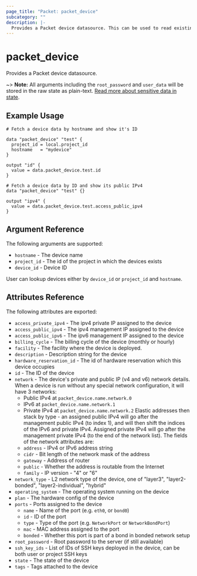 ```yaml
---
page_title: "Packet: packet_device"
subcategory: ""
description: |-
  Provides a Packet device datasource. This can be used to read existing devices.
---
```


# packet_device

Provides a Packet device datasource.

~> **Note:** All arguments including the `root_password` and `user_data` will be stored in
 the raw state as plain-text.
[Read more about sensitive data in state](/docs/state/sensitive-data.html).

## Example Usage

```hcl
# Fetch a device data by hostname and show it's ID

data "packet_device" "test" {
  project_id = local.project_id
  hostname   = "mydevice"
}

output "id" {
  value = data.packet_device.test.id
}
```

```hcl
# Fetch a device data by ID and show its public IPv4
data "packet_device" "test" {}

output "ipv4" {
  value = data.packet_device.test.access_public_ipv4
}
```

## Argument Reference

The following arguments are supported:

* `hostname` - The device name
* `project_id` - The id of the project in which the devices exists
* `device_id` - Device ID

User can lookup devices either by `device_id` or `project_id` and `hostname`.

## Attributes Reference

The following attributes are exported:

* `access_private_ipv4` - The ipv4 private IP assigned to the device
* `access_public_ipv4` - The ipv4 management IP assigned to the device
* `access_public_ipv6` - The ipv6 management IP assigned to the device
* `billing_cycle` - The billing cycle of the device (monthly or hourly)
* `facility` - The facility where the device is deployed.
* `description` - Description string for the device
* `hardware_reservation_id` - The id of hardware reservation which this device occupies
* `id` - The ID of the device
* `network` - The device's private and public IP (v4 and v6) network details. When a device is run without any special network configuration, it will have 3 networks:
  * Public IPv4 at `packet_device.name.network.0`
  * IPv6 at `packet_device.name.network.1`
  * Private IPv4 at `packet_device.name.network.2`
  Elastic addresses then stack by type - an assigned public IPv4 will go after the management public IPv4 (to index 1), and will then shift the indices of the IPv6 and private IPv4. Assigned private IPv4 will go after the management private IPv4 (to the end of the network list).
  The fields of the network attributes are:
  * `address` - IPv4 or IPv6 address string
  * `cidr` - Bit length of the network mask of the address
  * `gateway` - Address of router
  * `public` - Whether the address is routable from the Internet
  * `family` - IP version - "4" or "6"
* `network_type` - L2 network type of the device, one of "layer3", "layer2-bonded", "layer2-individual", "hybrid"
* `operating_system` - The operating system running on the device
* `plan` - The hardware config of the device
* `ports` - Ports assigned to the device
  * `name` - Name of the port (e.g. `eth0`, or `bond0`)
  * `id` - ID of the port
  * `type` - Type of the port (e.g. `NetworkPort` or `NetworkBondPort`)
  * `mac` - MAC address assigned to the port
  * `bonded` - Whether this port is part of a bond in bonded network setup
* `root_password` - Root password to the server (if still available)
* `ssh_key_ids` - List of IDs of SSH keys deployed in the device, can be both user or project SSH keys
* `state` - The state of the device
* `tags` - Tags attached to the device
